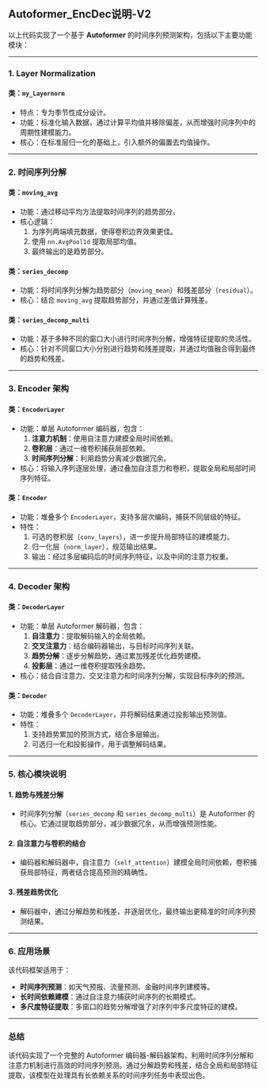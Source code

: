 ## Autoformer_EncDec说明-V2
以上代码实现了一个基于 **Autoformer** 的时间序列预测架构，包括以下主要功能模块：

---

### 1. **Layer Normalization**
#### 类：`my_Layernorm`
- 特点：专为季节性成分设计。
- 功能：标准化输入数据，通过计算平均值并移除偏差，从而增强时间序列中的周期性建模能力。
- 核心：在标准层归一化的基础上，引入额外的偏置去均值操作。

---

### 2. **时间序列分解**
#### 类：`moving_avg`
- 功能：通过移动平均方法提取时间序列的趋势部分。
- 核心逻辑：
  1. 为序列两端填充数据，使得卷积边界效果更佳。
  2. 使用 `nn.AvgPool1d` 提取局部均值。
  3. 最终输出的是趋势部分。

#### 类：`series_decomp`
- 功能：将时间序列分解为趋势部分（`moving_mean`）和残差部分（`residual`）。
- 核心：结合 `moving_avg` 提取趋势部分，并通过差值计算残差。

#### 类：`series_decomp_multi`
- 功能：基于多种不同的窗口大小进行时间序列分解，增强特征提取的灵活性。
- 核心：针对不同窗口大小分别进行趋势和残差提取，并通过均值融合得到最终的趋势和残差。

---

### 3. **Encoder 架构**
#### 类：`EncoderLayer`
- 功能：单层 Autoformer 编码器，包含：
  1. **注意力机制**：使用自注意力建模全局时间依赖。
  2. **卷积层**：通过一维卷积捕获局部依赖。
  3. **时间序列分解**：利用趋势分离减少数据冗余。
- 核心：将输入序列逐层处理，通过叠加自注意力和卷积，提取全局和局部时间序列特征。

#### 类：`Encoder`
- 功能：堆叠多个 `EncoderLayer`，支持多层次编码，捕获不同层级的特征。
- 特性：
  1. 可选的卷积层（`conv_layers`），进一步提升局部特征的建模能力。
  2. 归一化层（`norm_layer`），规范输出结果。
  3. 输出：经过多层编码后的时间序列特征，以及中间的注意力权重。

---

### 4. **Decoder 架构**
#### 类：`DecoderLayer`
- 功能：单层 Autoformer 解码器，包含：
  1. **自注意力**：提取解码输入的全局依赖。
  2. **交叉注意力**：结合编码器输出，与目标时间序列关联。
  3. **趋势分解**：逐步分解趋势，通过累加残差优化趋势建模。
  4. **投影层**：通过一维卷积提取残余趋势。
- 核心：结合自注意力、交叉注意力和时间序列分解，实现目标序列的预测。

#### 类：`Decoder`
- 功能：堆叠多个 `DecoderLayer`，并将解码结果通过投影输出预测值。
- 特性：
  1. 支持趋势累加的预测方式，结合多层输出。
  2. 可选归一化和投影操作，用于调整解码结果。

---

### 5. **核心模块说明**
#### 1. **趋势与残差分解**
- 时间序列分解（`series_decomp` 和 `series_decomp_multi`）是 Autoformer 的核心。它通过提取趋势部分，减少数据冗余，从而增强预测性能。

#### 2. **自注意力与卷积的结合**
- 编码器和解码器中，自注意力（`self_attention`）建模全局时间依赖，卷积捕获局部特征，两者结合提高预测的精确性。

#### 3. **残差趋势优化**
- 解码器中，通过分解趋势和残差，并逐层优化，最终输出更精准的时间序列预测结果。

---

### 6. **应用场景**
该代码框架适用于：
- **时间序列预测**：如天气预报、流量预测、金融时间序列建模等。
- **长时间依赖建模**：通过自注意力捕获时间序列的长期模式。
- **多尺度特征提取**：多窗口的趋势分解增强了对序列中多尺度特征的建模。

---

### 总结
该代码实现了一个完整的 Autoformer 编码器-解码器架构，利用时间序列分解和注意力机制进行高效的时间序列预测。通过分解趋势和残差，结合全局和局部特征提取，该模型在处理具有长依赖关系的时间序列任务中表现出色。
